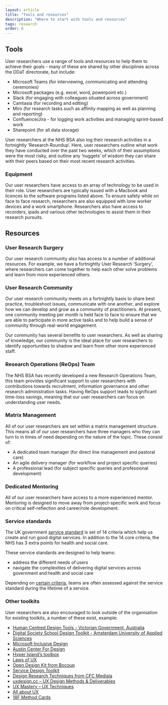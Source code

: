 ```yaml
---
layout: article
title: "Tools and resources"
description: "Where to start with tools and resources"
tags: research
order: 8
---
```


## Tools

User researchers use a range of tools and resources to help them to achieve their goals - many of these are shared by other disciplines across the DDaT directorate, but include:

- Microsoft Teams (for interviewing, communicating and attending ceremonies)
- Microsoft packages (e.g. excel, word, powerpoint etc.)
- Slack (for engaging with colleagues situated across government)
- Camtasia (for recording and editing)
- Miro (for research tasks such as affinity mapping as well as planning and reporting)
- Confluence/Jira - for logging work activities and managing sprint-based work
- Sharepoint (for all data storage)

User researchers at the NHS BSA also log their research activities in a fortnightly ‘Research Roundup’. Here, user researchers outline what work they have conducted over the past two weeks, which of their assumptions were the most risky, and outline any ‘nuggets’ of wisdom they can share with their peers based on their most recent research activities.

### Equipment

Our user researchers have access to an array of technology to be used in their role. User researchers are typically issued with a Macbook and licences to the software programs listed above. To ensure safety while on face to face research, researchers are also equipped with lone worker devices and a work smartphone. Researchers also have access to recorders, ipads and various other technologies to assist them in their research pursuits.

## Resources

### User Research Surgery

Our user research community also has access to a number of additional resources. For example, we have a fortnightly User Research ‘Surgery’, where researchers can come together to help each other solve problems and learn from more experienced others.

### User Research Community 

Our user research community meets on a fortnightly basis to share best practice, troubleshoot issues, communicate with one another, and explore how we can develop and grow as a community of practitioners. At present, one community meeting per month is held face to face to ensure that we are able to participate in more active tasks and to help build a sense of community through real-world engagement. 

Our community has several benefits to user researchers. As well as sharing of knowledge, our community is the ideal place for user researchers to identify opportunities to shadow and learn from other more experienced staff.

### Research Operations (ReOps) Team

The NHS BSA has recently developed a new Research Operations Team, this team provides significant support to user researchers with contributions towards recruitment, information governance and other research administration tasks. Having ReOps support leads to significant time-loss savings, meaning that our user researchers can focus on understanding user needs.

### Matrix Management

All of our user researchers are set within a matrix management structure. This means all of our user researchers have three managers who they can turn to in times of need depending on the nature of the topic. These consist of:

- A dedicated team manager (for direct line management and pastoral care)
- An agile delivery manager (for workflow and project specific queries)
- A professional lead (for subject specific queries and professional development)

### Dedicated Mentoring

All of our user researchers have access to a more experienced mentor. Mentoring is designed to move away from project-specific work and focus on critical self-reflection and career/role development.

### Service standards

The UK government [service standard](https://service-manual.nhs.uk/standards-and-technology/service-standard) is set of 14 criteria which help us create and run good digital services. In addition to the 14 core criteria, the NHS has 3 extra points for health and social care.

These service standards are designed to help teams:

- address the different needs of users
- navigate the complexities of delivering digital services across government and health and social care

Depending on [certain criteria](https://www.gov.uk/service-manual/service-assessments/check-if-need-to-meet-service-standard), teams are often assessed against the service standard during the lifetime of a service.

### Other toolkits

User researchers are also encouraged to look outside of the organisation for existing toolkits, a number of these exist, example:

- [Human Centred Design Tools - Victorian Government, Australia](https://www.vic.gov.au/methods-human-centred-design-tools-and-references)
- [Digital Society School Design Toolkit - Amsterdam University of Applied Sciences](https://toolkits.dss.cloud/design/)
- [Microsoft Inclusive Design](https://www.microsoft.com/design/inclusive/)
- [Austin Center For Design](https://www.ac4d.com/worksheets)
- [Hyper Island’s toolbox](https://toolbox.hyperisland.com/)
- [Laws of UX](https://lawsofux.com/)
- [Open Design Kit from Bocoup](http://opendesignkit.org/)
- [Service Design Toolkit](http://servicedesigntoolkit.org/)
- [Design Research Techniques from CFC Mediala](http://designresearchtechniques.com/)
- [uxdesign.cc – UX Design Methods & Deliverables](https://uxdesign.cc/ux-design-methods-deliverables-657f54ce3c7d)
- [UX Mastery – UX Techniques](http://uxmastery.com/resources/techniques/)
- [All about UX](http://www.allaboutux.org/)
- [18F Method Cards](https://methods.18f.gov/)

